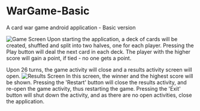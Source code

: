 # WarGame-Basic

A card war game android application - Basic version

![Game Screen](https://i.ibb.co/2P3vHY4/Whats-App-Image-2020-11-14-at-21-38-26.jpg)
Upon starting the application, a deck of cards will be created, shuffled and split into two halves, one for each player.
Pressing the Play button will deal the next card in each deck. 
The player with the higher score will gain a point, if tied - no one gets a point.

Upon 26 turns, the game activity will close and a results activity screen will open.
![Results Screen](https://i.ibb.co/YXNdrxs/Whats-App-Image-2020-11-14-at-21-38-26-1.jpg)
In this screen, the winner and the highest score will be shown.
Pressing the 'Restart' button will close the results activity, and re-open the game activity, thus restarting the game.
Pressing the 'Exit' button will shut down the activity, and as there are no open activities, close the application.
